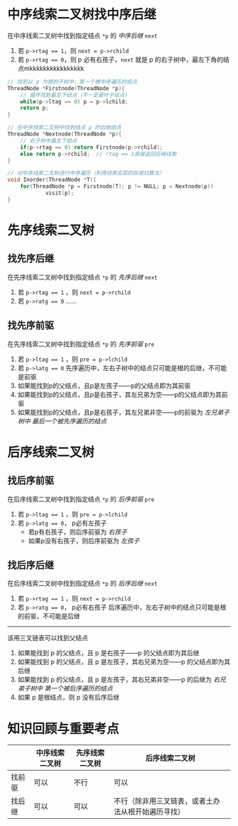 # 中序线索二叉树找中序后继
在中序线索二叉树中找到指定结点 `*p` 的 *中序后继* `next` 
1. 若 `p->rtag == 1`，则 `next = p->rchild`
2. 若 `p->rtag == 0`，则 p 必有右孩子，`next` 就是 p 的右子树中，最左下角的结点mkkkkkkkkkkkkkkkk
```c
// 找到以 p 为根的子树中，第一个被中序遍历的结点
ThreadNode *Firstnode(ThreadNode *p){
	// 循环找到最左下结点（不一定是叶子结点）
	while(p->ltag == 0) p = p->lchild;
	return p;
}

// 在中序线索二叉树中找到结点 p 的后继结点
ThreadNode *Nextnode(ThreadNode *p){
	// 右子树中最左下结点
	if(p->rtag == 0) return Firstnode(p->rchild);
	else return p->rchild;  // rtag == 1直接返回后继线索
}

// 对中序线索二叉树进行中序遍历（利用线索实现的非递归算法）
void Inorder(ThreadNode *T){
	for(ThreadNode *p = Firstnode(T); p != NULL; p = Nextnode(p)) 
			visit(p);
}
```
# 先序线索二叉树
## 找先序后继
在先序线索二叉树中找到指定结点 `*p` 的 *先序后继* `next`
1. 若 `p->rtag == 1` ，则 `next = p->rchild` 
2. 若 `p->ratg == 0`
……

## 找先序前驱
在先序线索二叉树中找到指定结点 `*p` 的 *先序前驱* `pre`
1. 若 `p->ltag == 1` ，则 `pre = p->lchild` 
2. 若 `p->latg == 0`
先序遍历中，左右子树中的结点只可能是根的后继，不可能是前驱
1. 如果能找到p的父结点，且p是左孩子——p的父结点即为其前驱
2. 如果能找到p的父结点，且p是右孩子，其左兄弟为空——p的父结点即为其前驱
3. 如果能找到p的父结点，且p是右孩子，其左兄弟非空——p的前驱为 *左兄弟子树中 最后一个被先序遍历的结点* 
# 后序线索二叉树
## 找后序前驱
在后序线索二叉树中找到指定结点 `*p` 的 *后序前驱* `pre`
1. 若 `p->ltag == 1` ，则 `pre = p->lchild` 
2. 若 `p->latg == 0`， p必有左孩子
	- 若p有右孩子，则后序前驱为 *右孩子* 
	- 如果p没有右孩子，则后序前驱为 *左孩子* 
## 找后序后继
在后序线索二叉树中找到指定结点 `*p` 的 *后序后继* `next`
1. 若 `p->rtag == 1` ，则 `next = p->rchild` 
2. 若 `p->ratg == 0`， p必有右孩子
后序遍历中，左右子树中的结点只可能是根的前驱，不可能是后继
***
该用三叉链表可以找到父结点
1. 如果能找到 p 的父结点，且 p 是右孩子——p 的父结点即为其后继
2. 如果能找到 p 的父结点，且 p 是左孩子，其右兄弟为空——p 的父结点即为其后继
3. 如果能找到 p 的父结点，且 p 是左孩子，其右兄弟非空——p 的后继为 *右兄弟子树中 第一个被后序遍历的结点*
4. 如果 p 是根结点，则 p 没有后序后继

# 知识回顾与重要考点

|     | 中序线索二叉树 | 先序线索二叉树 | 后序线索二叉树                   |
| --- | ------- | ------- | ------------------------- |
| 找前驱 | 可以      | 不行      | 可以                        |
| 找后继 | 可以      | 可以      | 不行（除非用三叉链表，或者土办法从根开始遍历寻找） |
